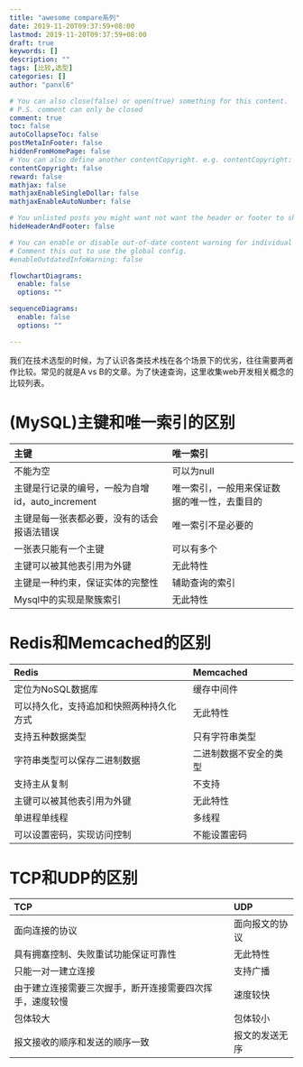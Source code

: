 ```yaml
---
title: "awesome compare系列"
date: 2019-11-20T09:37:59+08:00
lastmod: 2019-11-20T09:37:59+08:00
draft: true
keywords: []
description: ""
tags: [比较,选型]
categories: []
author: "panxl6"

# You can also close(false) or open(true) something for this content.
# P.S. comment can only be closed
comment: true
toc: false
autoCollapseToc: false
postMetaInFooter: false
hiddenFromHomePage: false
# You can also define another contentCopyright. e.g. contentCopyright: "This is another copyright."
contentCopyright: false
reward: false
mathjax: false
mathjaxEnableSingleDollar: false
mathjaxEnableAutoNumber: false

# You unlisted posts you might want not want the header or footer to show
hideHeaderAndFooter: false

# You can enable or disable out-of-date content warning for individual post.
# Comment this out to use the global config.
#enableOutdatedInfoWarning: false

flowchartDiagrams:
  enable: false
  options: ""

sequenceDiagrams: 
  enable: false
  options: ""

---
```

我们在技术选型的时候，为了认识各类技术栈在各个场景下的优劣，往往需要两者作比较。常见的就是A vs B的文章。为了快速查询，这里收集web开发相关概念的比较列表。
<!--more-->

# (MySQL)主键和唯一索引的区别
| 主键 | 唯一索引      |
|:--------|:-------------|
| 不能为空 | 可以为null |
| 主键是行记录的编号，一般为自增id，auto_increment | 唯一索引，一般用来保证数据的唯一性，去重目的 |
| 主键是每一张表都必要，没有的话会报语法错误 | 唯一索引不是必要的 |
| 一张表只能有一个主键 | 可以有多个 |
| 主键可以被其他表引用为外键 | 无此特性 |
| 主键是一种约束，保证实体的完整性  | 辅助查询的索引 |
| Mysql中的实现是聚簇索引  | 无此特性 |


# Redis和Memcached的区别
| Redis | Memcached    |
|:--------|:-------------|
| 定位为NoSQL数据库 | 缓存中间件 |
| 可以持久化，支持追加和快照两种持久化方式 | 无此特性 |
| 支持五种数据类型 | 只有字符串类型 |
| 字符串类型可以保存二进制数据 | 二进制数据不安全的类型 |
| 支持主从复制 | 不支持 |
| 主键可以被其他表引用为外键 | 无此特性 |
| 单进程单线程  | 多线程 |
| 可以设置密码，实现访问控制 | 不能设置密码 |

# TCP和UDP的区别
| TCP | UDP |
|:--------|:-------------|
| 面向连接的协议 | 面向报文的协议 |
| 具有拥塞控制、失败重试功能保证可靠性 | 无此特性 |
| 只能一对一建立连接 | 支持广播 |
| 由于建立连接需要三次握手，断开连接需要四次挥手，速度较慢 | 速度较快 |
| 包体较大 | 包体较小 |
| 报文接收的顺序和发送的顺序一致 | 报文的发送无序 |